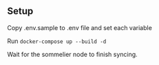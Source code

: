 ## Setup
Copy .env.sample to .env file and set each variable

Run `docker-compose up --build -d`

Wait for the sommelier node to finish syncing.